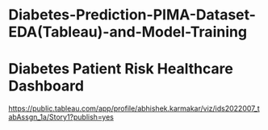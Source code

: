 # Diabetes-Prediction-PIMA-Dataset-EDA(Tableau)-and-Model-Training
# Diabetes Patient Risk Healthcare Dashboard
https://public.tableau.com/app/profile/abhishek.karmakar/viz/ids2022007_tabAssgn_1a/Story1?publish=yes
